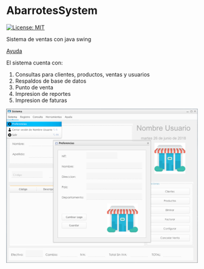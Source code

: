 # AbarrotesSystem
[![License: MIT](https://img.shields.io/badge/License-MIT-yellow.svg)](https://opensource.org/licenses/MIT)
<p>Sistema de ventas con java swing</p>

[Ayuda](https://github.com/4L3X4NND3RR/AbarrotesSystem/tree/main/src/Ayuda)

<p>El sistema cuenta con:</p>
<ol>
<li>Consultas para clientes, productos, ventas y usuarios</li>
<li>Respaldos de base de datos</li>
<li>Punto de venta</li>
<li>Impresion de reportes</li>
<li>Impresion de faturas</li>
</ol>

![Screenshot](/Screenshot.png "Screenshot")



